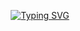 <p align="center">
 <a href="https://git.io/typing-svg"><img src="https://readme-typing-svg.demolab.com?font=Fira+Code&size=15&pause=1000&center=true&vCenter=true&random=false&width=435&lines=aHR0cHM6Ly9yNGY0ZGV2LmdpdGh1Yi5pby90ZXJtaW5oby8%3D" alt="Typing SVG" /></a>
</p>
